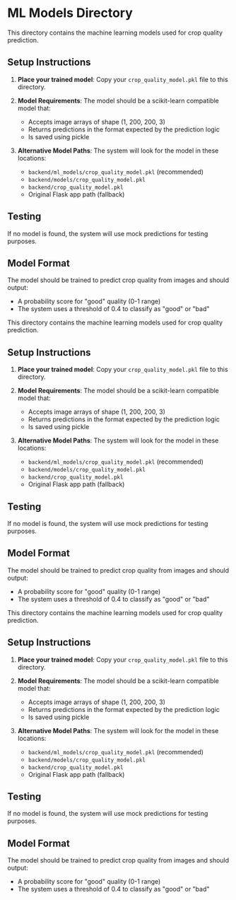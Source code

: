 # ML Models Directory

This directory contains the machine learning models used for crop quality prediction.

## Setup Instructions

1. **Place your trained model**: Copy your `crop_quality_model.pkl` file to this directory.

2. **Model Requirements**: The model should be a scikit-learn compatible model that:
   - Accepts image arrays of shape (1, 200, 200, 3)
   - Returns predictions in the format expected by the prediction logic
   - Is saved using pickle

3. **Alternative Model Paths**: The system will look for the model in these locations:
   - `backend/ml_models/crop_quality_model.pkl` (recommended)
   - `backend/models/crop_quality_model.pkl`
   - `backend/crop_quality_model.pkl`
   - Original Flask app path (fallback)

## Testing

If no model is found, the system will use mock predictions for testing purposes.

## Model Format

The model should be trained to predict crop quality from images and should output:
- A probability score for "good" quality (0-1 range)
- The system uses a threshold of 0.4 to classify as "good" or "bad"

This directory contains the machine learning models used for crop quality prediction.

## Setup Instructions

1. **Place your trained model**: Copy your `crop_quality_model.pkl` file to this directory.

2. **Model Requirements**: The model should be a scikit-learn compatible model that:
   - Accepts image arrays of shape (1, 200, 200, 3)
   - Returns predictions in the format expected by the prediction logic
   - Is saved using pickle

3. **Alternative Model Paths**: The system will look for the model in these locations:
   - `backend/ml_models/crop_quality_model.pkl` (recommended)
   - `backend/models/crop_quality_model.pkl`
   - `backend/crop_quality_model.pkl`
   - Original Flask app path (fallback)

## Testing

If no model is found, the system will use mock predictions for testing purposes.

## Model Format

The model should be trained to predict crop quality from images and should output:
- A probability score for "good" quality (0-1 range)
- The system uses a threshold of 0.4 to classify as "good" or "bad"

This directory contains the machine learning models used for crop quality prediction.

## Setup Instructions

1. **Place your trained model**: Copy your `crop_quality_model.pkl` file to this directory.

2. **Model Requirements**: The model should be a scikit-learn compatible model that:
   - Accepts image arrays of shape (1, 200, 200, 3)
   - Returns predictions in the format expected by the prediction logic
   - Is saved using pickle

3. **Alternative Model Paths**: The system will look for the model in these locations:
   - `backend/ml_models/crop_quality_model.pkl` (recommended)
   - `backend/models/crop_quality_model.pkl`
   - `backend/crop_quality_model.pkl`
   - Original Flask app path (fallback)

## Testing

If no model is found, the system will use mock predictions for testing purposes.

## Model Format

The model should be trained to predict crop quality from images and should output:
- A probability score for "good" quality (0-1 range)
- The system uses a threshold of 0.4 to classify as "good" or "bad"



